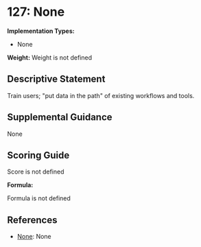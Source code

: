 # 127: None

**Implementation Types:**

- None

**Weight:** Weight is not defined

## Descriptive Statement

Train users; "put data in the path" of existing workflows and tools.

## Supplemental Guidance

None

## Scoring Guide

Score is not defined

**Formula:**

Formula is not defined

## References

- [None](None): None
